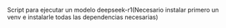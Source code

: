 Script para ejecutar un modelo deepseek-r1(Necesario instalar primero un venv e instalarle todas las dependencias necesarias)
